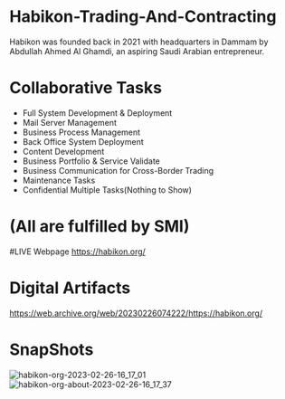 # Habikon-Trading-And-Contracting
Habikon was founded back in 2021 with headquarters in Dammam by Abdullah Ahmed Al Ghamdi, an aspiring Saudi Arabian entrepreneur.

# Collaborative Tasks
- Full System Development & Deployment
- Mail Server Management
- Business Process Management
- Back Office System Deployment
- Content Development
- Business Portfolio & Service Validate
- Business Communication for Cross-Border Trading
- Maintenance Tasks
- Confidential Multiple Tasks(Nothing to Show)

# (All are fulfilled by SMI)

#LIVE Webpage
https://habikon.org/

# Digital Artifacts
https://web.archive.org/web/20230226074222/https://habikon.org/

# SnapShots
![habikon-org-2023-02-26-16_17_01](https://user-images.githubusercontent.com/118915848/221404724-0fb56cf3-e0c6-470f-89e0-ab823063b4b5.png)
![habikon-org-about-2023-02-26-16_17_37](https://user-images.githubusercontent.com/118915848/221404729-bfac9a12-8416-411a-a74b-a0d512c3121e.png)
